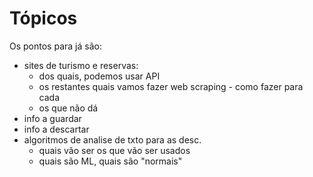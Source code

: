 # Tópicos
Os pontos para já são:
- sites de turismo e reservas:
    - dos quais, podemos usar API
    - os restantes quais vamos fazer web scraping
          - como fazer para cada
    - os que não dá
- info a guardar
- info a descartar
- algoritmos de analise de txto para as desc.
     - quais vão ser os que vão ser usados
     - quais são ML, quais são "normais"

